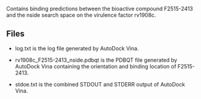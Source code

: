 Contains binding predictions between the bioactive compound F2515-2413 and the nside search space on the virulence factor rv1908c.

## Files

- log.txt is the log file generated by AutoDock Vina.

- rv1908c_F2515-2413_nside.pdbqt is the PDBQT file generated by AutoDock Vina containing the orientation and binding location of F2515-2413.

- stdoe.txt is the combined STDOUT and STDERR output of AutoDock Vina.

